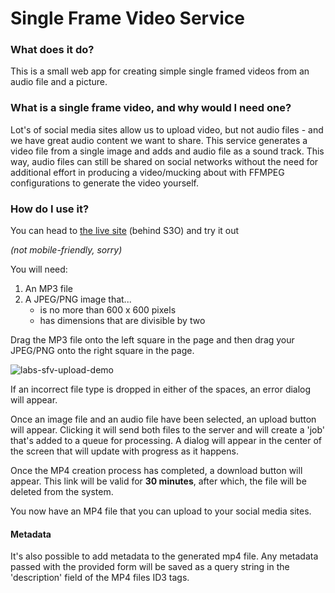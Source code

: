 # Single Frame Video Service

### What does it do?

This is a small web app for creating simple single framed videos from an audio file and a picture.

### What is a single frame video, and why would I need one?

Lot's of social media sites allow us to upload video, but not audio files - and we have great audio content we want to share. This service generates a video file from a single image and adds and audio file as a sound track. This way, audio files can still be shared on social networks without the need for additional effort in producing a video/mucking about with FFMPEG configurations to generate the video yourself.

### How do I use it?

You can head to [the live site](https://ftlabs-sfv-service.herokuapp.com) (behind S3O) and try it out 

_(not mobile-friendly, sorry)_

You will need:

1. An MP3 file
2. A JPEG/PNG image that...
	- is no more than 600 x 600 pixels
	- has dimensions that are divisible by two

Drag the MP3 file onto the left square in the page and then drag your JPEG/PNG onto the right square in the page.

![labs-sfv-upload-demo](https://cloud.githubusercontent.com/assets/913687/23856225/e0e00468-07f0-11e7-9ee8-be36e6e15f93.gif)

If an incorrect file type is dropped in either of the spaces, an error dialog will appear.

Once an image file and an audio file have been selected, an upload button will appear. Clicking it will send both files to the server and will create a 'job' that's added to a queue for processing. A dialog will appear in the center of the screen that will update with progress as it happens.

Once the MP4 creation process has completed, a download button will appear. This link will be valid for **30 minutes**, after which, the file will be deleted from the system.

You now have an MP4 file that you can upload to your social media sites.

#### Metadata

It's also possible to add metadata to the generated mp4 file. Any metadata passed with the provided form will be saved as a query string in the 'description' field of the MP4 files ID3 tags.

